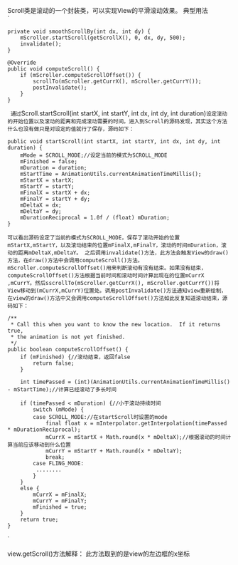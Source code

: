 Scroll类是滚动的一个封装类，可以实现View的平滑滚动效果。
典型用法   
`

	private void smoothScrollBy(int dx, int dy) {
		mScroller.startScroll(getScrollX(), 0, dx, dy, 500);
		invalidate();
	}

	@Override
	public void computeScroll() {
		if (mScroller.computeScrollOffset()) {
			scrollTo(mScroller.getCurrX(), mScroller.getCurrY());
			postInvalidate();
		}
	}

`
通过`Scroll.startScroll(int startX, int startY, int dx, int dy, int duration)`设定滚动的开始位置以及滚动的距离和完成滚动需要的时间。进入到Scroll的源码发现，其实这个方法什么也没有做只是对设定的值就行了保存，源码如下：
`

    public void startScroll(int startX, int startY, int dx, int dy, int duration) {
        mMode = SCROLL_MODE;//设定当前的模式为SCROLL_MODE
        mFinished = false;
        mDuration = duration;
        mStartTime = AnimationUtils.currentAnimationTimeMillis();
        mStartX = startX;
        mStartY = startY;
        mFinalX = startX + dx;
        mFinalY = startY + dy;
        mDeltaX = dx;
        mDeltaY = dy;
        mDurationReciprocal = 1.0f / (float) mDuration;
    }

`
可以看出源码设定了当前的模式为SCROLL_MODE，保存了滚动开始的位置mStartX,mStartY，以及滚动结束的位置mFinalX,mFinalY，滚动的时间mDuration，滚动的距离mDeltaX,mDeltaY。
之后调用invalidate()方法，此方法会触发View的draw()方法，在draw()方法中会调用computeScroll()方法。mScroller.computeScrollOffset()用来判断滚动有没有结束。如果没有结束，computeScrollOffset()方法根据当前时间和滚动时间计算出现在的位置mCurrX ,mCurrY。然后sscrollTo(mScroller.getCurrX(), mScroller.getCurrY())将View移动到(mCurrX,mCurrY)位置处。调用postInvalidate()方法通知view重新绘制，在view的draw()方法中又会调用computeScrollOffset()方法如此反复知道滚动结束，源码如下：
`

    /**
     * Call this when you want to know the new location.  If it returns true,
     * the animation is not yet finished.
     */ 
    public boolean computeScrollOffset() {
        if (mFinished) {//滚动结束，返回false
            return false;
        }

        int timePassed = (int)(AnimationUtils.currentAnimationTimeMillis() - mStartTime);//计算已经滚动了多长时间
    
        if (timePassed < mDuration) {//小于滚动持续时间
            switch (mMode) {
            case SCROLL_MODE://在startScroll时设置的mode
                final float x = mInterpolator.getInterpolation(timePassed * mDurationReciprocal);
                mCurrX = mStartX + Math.round(x * mDeltaX);//根据滚动的时间计算当前应该移动到什么位置
                mCurrY = mStartY + Math.round(x * mDeltaY);
                break;
            case FLING_MODE:
             ........
            }
        }
        else {
            mCurrX = mFinalX;
            mCurrY = mFinalY;
            mFinished = true;
        }
        return true;
    }
`

view.getScroll()方法解释：
此方法取到的是view的左边框的x坐标
